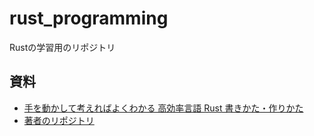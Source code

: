 # rust_programming
Rustの学習用のリポジトリ

## 資料
* [手を動かして考えればよくわかる 高効率言語 Rust 書きかた・作りかた](https://www.socym.co.jp/book/1351)
* [著者のリポジトリ](https://github.com/kujirahand/book-rust?tab=readme-ov-file)
